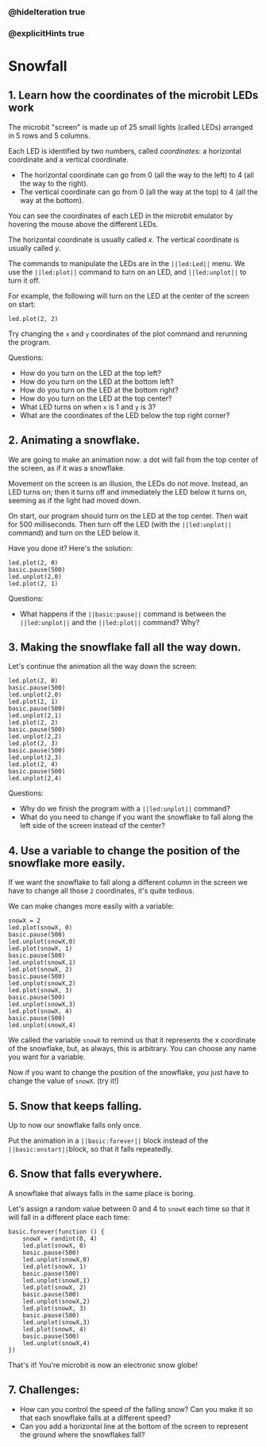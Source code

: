 ### @hideIteration true
### @explicitHints true
# Snowfall


## 1. Learn how the coordinates of the microbit LEDs work

The microbit "screen" is made up of 25 small lights (called LEDs) arranged in 5 rows and 5 columns.

Each LED is identified by two numbers, called *coordinates*: a horizontal coordinate and a vertical coordinate.
- The horizontal coordinate can go from 0 (all the way to the left) to 4 (all the way to the right).
- The vertical coordinate can go from 0 (all the way at the top) to 4 (all the way at the bottom).

You can see the coordinates of each LED in the microbit emulator by hovering the mouse above the different LEDs.

The horizontal coordinate is usually called *x*. The vertical coordinate is usually called *y*.

The commands to manipulate the LEDs are in the ``||led:Led||`` menu. We use the ``||led:plot||`` command to turn on an LED, and ``||led:unplot||`` to turn it off.

For example, the following will turn on the LED at the center of the screen on start:


```blocks
led.plot(2, 2)
```

Try changing the `x` and `y` coordinates of the plot command and rerunning the program.

Questions:
- How do you turn on the LED at the top left?
- How do you turn on the LED at the bottom left?
- How do you turn on the LED at the bottom right?
- How do you turn on the LED at the top center?
- What LED turns on when `x` is 1 and `y` is 3?
- What are the coordinates of the LED below the top right corner?



## 2. Animating a snowflake.

We are going to make an animation now: a dot will fall from the top center of the screen, as if it was a snowflake.

Movement on the screen is an illusion, the LEDs do not move. Instead, an LED turns on; then it turns off and immediately the LED below it turns on, seeming as if the light had moved down.

On start, our program should turn on the LED at the top center. Then wait for 500 milliseconds. Then turn off the LED (with the ``||led:unplot||`` command) and turn on the LED below it.

Have you done it? Here's the solution:

```blocks
led.plot(2, 0)
basic.pause(500)
led.unplot(2,0)
led.plot(2, 1)
```

Questions:
- What happens if the ``||basic:pause||`` command is between the ``||led:unplot||`` and the ``||led:plot||`` command? Why?


## 3. Making the snowflake fall all the way down.

Let's continue the animation all the way down the screen:

```blocks
led.plot(2, 0)
basic.pause(500)
led.unplot(2,0)
led.plot(2, 1)
basic.pause(500)
led.unplot(2,1)
led.plot(2, 2)
basic.pause(500)
led.unplot(2,2)
led.plot(2, 3)
basic.pause(500)
led.unplot(2,3)
led.plot(2, 4)
basic.pause(500)
led.unplot(2,4)
```

Questions:
- Why do we finish the program with a ``||led:unplot||`` command?
- What do you need to change if you want the snowflake to fall along the left side of the screen instead of the center?


## 4. Use a variable to change the position of the snowflake more easily.

If we want the snowflake to fall along a different column in the screen we have to change all those `2` coordinates, it's quite tedious.

We can make changes more easily with a variable:

```blocks
snowX = 2
led.plot(snowX, 0)
basic.pause(500)
led.unplot(snowX,0)
led.plot(snowX, 1)
basic.pause(500)
led.unplot(snowX,1)
led.plot(snowX, 2)
basic.pause(500)
led.unplot(snowX,2)
led.plot(snowX, 3)
basic.pause(500)
led.unplot(snowX,3)
led.plot(snowX, 4)
basic.pause(500)
led.unplot(snowX,4)
```

We called the variable `snowX` to remind us that it represents the x coordinate of the snowflake, but, as always, this is arbitrary. You can choose any name you want for a variable.

Now if you want to change the position of the snowflake, you just have to change the value of `snowX`. (try it!)


## 5. Snow that keeps falling.

Up to now our snowflake falls only once.

Put the animation in a ``||basic:forever||`` block instead of the ``||basic:onstart||``block, so that it falls repeatedly.


## 6. Snow that falls everywhere.

A snowflake that always falls in the same place is boring.

Let's assign a random value between 0 and 4 to `snowX` each time so that it will fall in a different place each time:

```blocks
basic.forever(function () {
    snowX = randint(0, 4)
    led.plot(snowX, 0)
    basic.pause(500)
    led.unplot(snowX,0)
    led.plot(snowX, 1)
    basic.pause(500)
    led.unplot(snowX,1)
    led.plot(snowX, 2)
    basic.pause(500)
    led.unplot(snowX,2)
    led.plot(snowX, 3)
    basic.pause(500)
    led.unplot(snowX,3)
    led.plot(snowX, 4)
    basic.pause(500)
    led.unplot(snowX,4)
})
```

That's it! You're microbit is now an electronic snow globe!


## 7. Challenges:
- How can you control the speed of the falling snow? Can you make it so that each snowflake falls at a different speed?
- Can you add a horizontal line at the bottom of the screen to represent the ground where the snowflakes fall?
